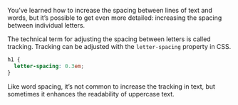 You’ve learned how to increase the spacing between lines of text and words, but it’s possible to get even more detailed: increasing the spacing between individual letters.

The technical term for adjusting the spacing between letters is called tracking. Tracking can be adjusted with the `letter-spacing` property in CSS.

```css
h1 {
  letter-spacing: 0.3em;
}
```

Like word spacing, it’s not common to increase the tracking in text, but sometimes it enhances the readability of uppercase text.